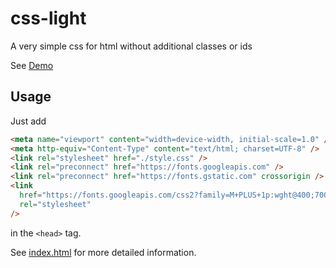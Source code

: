 # css-light

A very simple css for html without additional classes or ids

See [Demo](https://sano-jin.github.io/css-light/index.html)

## Usage

Just add

```html
<meta name="viewport" content="width=device-width, initial-scale=1.0" />
<meta http-equiv="Content-Type" content="text/html; charset=UTF-8" />
<link rel="stylesheet" href="./style.css" />
<link rel="preconnect" href="https://fonts.googleapis.com" />
<link rel="preconnect" href="https://fonts.gstatic.com" crossorigin />
<link
  href="https://fonts.googleapis.com/css2?family=M+PLUS+1p:wght@400;700&display=swap"
  rel="stylesheet"
/>
```

in the `<head>` tag.

See [index.html](./index.html) for more detailed information.
